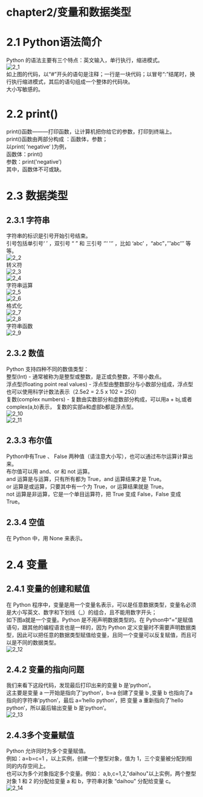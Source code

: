 # chapter2/变量和数据类型  
# 2.1 Python语法简介  
Python 的语法主要有三个特点：英文输入，单行执行，缩进模式。  
![2_1](https://github.com/stone9693/python_basics/blob/master/source/2_1.png)  
如上图的代码，以“#”开头的语句是注释；一行是一块代码；以冒号“:”结尾时，换行执行缩进模式，其后的语句组成一个整体的代码块。  
大小写敏感的。  
# 2.2 print()  
print()函数———打印函数，让计算机把你给它的参数，打印到终端上。  
print()函数由两部分构成 ：函数体，参数；  
以print( ‘negative‘ )为例，  
函数体：print()  
参数：print('negative’)  
其中，函数体不可或缺。  
# 2.3 数据类型  
## 2.3.1 字符串  
字符串的标识是引号开始引号结束。  
引号包括单引号‘ ’ ，双引号 “ ” 和 三引号 ‘’‘ ’‘’ ，比如 ‘abc’ ，“abc”，’’’abc’’’ 等等。  
![2_2](https://github.com/stone9693/python_basics/blob/master/source/2_2.png)  
转义符  
![2_3](https://github.com/stone9693/python_basics/blob/master/source/2_3.png)  
![2_4](https://github.com/stone9693/python_basics/blob/master/source/2_4.png)  
字符串运算  
![2_5](https://github.com/stone9693/python_basics/blob/master/source/2_5.png)  
![2_6](https://github.com/stone9693/python_basics/blob/master/source/2_6.png)  
格式化  
![2_7](https://github.com/stone9693/python_basics/blob/master/source/2_7.png)  
![2_8](https://github.com/stone9693/python_basics/blob/master/source/2_8.png)  
字符串函数  
![2_9](https://github.com/stone9693/python_basics/blob/master/source/2_9.png)  
## 2.3.2 数值  
Python 支持四种不同的数值类型：  
整型(Int) - 通常被称为是整型或整数，是正或负整数，不带小数点。  
浮点型(floating point real values) - 浮点型由整数部分与小数部分组成，浮点型也可以使用科学计数法表示（2.5e2 = 2.5 x 102 = 250）  
复数(complex numbers) - 复数由实数部分和虚数部分构成，可以用a + bj,或者complex(a,b)表示， 复数的实部a和虚部b都是浮点型。  
![2_10](https://github.com/stone9693/python_basics/blob/master/source/2_10.png)  
![2_11](https://github.com/stone9693/python_basics/blob/master/source/2_11.png)  
## 2.3.3 布尔值  
Python中有True 、 False 两种值（请注意大小写），也可以通过布尔运算计算出来。  
布尔值可以用 and、or 和 not 运算。  
and 运算是与运算，只有所有都为 True，and 运算结果才是 True。  
or 运算是或运算，只要其中有一个为 True，or 运算结果就是 True。  
not 运算是非运算，它是一个单目运算符，把 True 变成 False，False 变成 True。  
## 2.3.4 空值  
在 Python 中，用 None 来表示。  
# 2.4 变量  
## 2.4.1 变量的创建和赋值  
在 Python 程序中，变量是用一个变量名表示，可以是任意数据类型，变量名必须是大小写英文、数字和下划线（_）的组合，且不能用数字开头；   
如下图a就是一个变量。Python 是不用声明数据类型的。在 Python中“=”是赋值语句，跟其他的编程语言也是一样的，因为 Python 定义变量时不需要声明数据类型，因此可以把任意的数据类型赋值给变量，且同一个变量可以反复赋值，而且可以是不同的数据类型。  
![2_12](https://github.com/stone9693/python_basics/blob/master/source/2_12.png)  
## 2.4.2 变量的指向问题  
我们来看下这段代码，发现最后打印出来的变量 b 是’python’。  
这主要是变量 a 一开始是指向了’python’，b=a 创建了变量 b ,变量 b 也指向了a 指向的字符串’python’，最后 a=‘hello python’，把 变量 a 重新指向了’hello python’，所以最后输出变量 b 是’python’。  
![2_13](https://github.com/stone9693/python_basics/blob/master/source/2_13.png)  
## 2.4.3多个变量赋值  
Python 允许同时为多个变量赋值。  
例如：a=b=c=1 ，以上实例，创建一个整型对象，值为 1，三个变量被分配到相同的内存空间上。  
也可以为多个对象指定多个变量。例如： a,b,c=1,2,"daihou"以上实例，两个整型对象 1 和 2 的分配给变量 a 和 b，字符串对象 “daihou" 分配给变量 c。  
![2_14](https://github.com/stone9693/python_basics/blob/master/source/2_14.png)  
